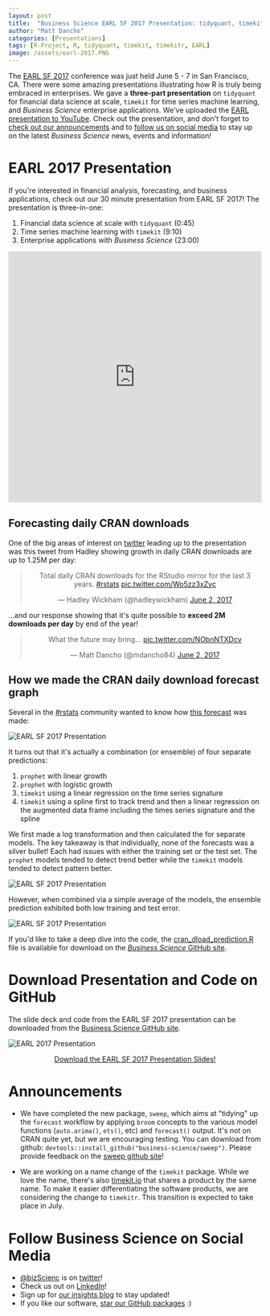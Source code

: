 ```yaml
---
layout: post
title:  "Business Science EARL SF 2017 Presentation: tidyquant, timekit, and more!"
author: "Matt Dancho"
categories: [Presentations]
tags: [R-Project, R, tidyquant, timekit, timekitr, EARL]
image: /assets/earl-2017.PNG
---
```





The [EARL SF 2017](https://earlconf.com/sanfrancisco/) conference was just held June 5 - 7 in San Francisco, CA. There were some amazing presentations illustrating how R is truly being embraced in enterprises. We gave a __three-part presentation__ on `tidyquant` for financial data science at scale, `timekit` for time series machine learning, and _Business Science_ enterprise applications. We've uploaded the [EARL presentation to YouTube](https://www.youtube.com/watch?v=8BYjv1AKI1Y). Check out the presentation, and don't forget to [check out our announcements](#announcements) and to [follow us on social media](#social) to stay up on the latest _Business Science_ news, events and information!  

# EARL 2017 Presentation

If you're interested in financial analysis, forecasting, and business applications, check out our 30 minute presentation from EARL SF 2017! The presentation is three-in-one:

1. Financial data science at scale with `tidyquant` (0:45)
2. Time series machine learning with `timekit` (9:10)
3. Enterprise applications with _Business Science_ (23:00)

<iframe width="100%" height="500" align="center" src="https://www.youtube.com/embed/8BYjv1AKI1Y" frameborder="0" allowfullscreen></iframe>


## Forecasting daily CRAN downloads

One of the big areas of interest on [twitter](https://twitter.com/hadleywickham/status/870624661616209922) leading up to the presentation was this tweet from Hadley showing growth in daily CRAN downloads are up to 1.25M per day:

<center><blockquote class="twitter-tweet" data-lang="en"><p lang="en" dir="ltr">Total daily CRAN downloads for the RStudio mirror for the last 3 years. <a href="https://twitter.com/hashtag/rstats?src=hash">#rstats</a> <a href="https://t.co/Wo5zz3xZyc">pic.twitter.com/Wo5zz3xZyc</a></p>&mdash; Hadley Wickham (@hadleywickham) <a href="https://twitter.com/hadleywickham/status/870624661616209922">June 2, 2017</a></blockquote>
<script async src="//platform.twitter.com/widgets.js" charset="utf-8"></script></center>

...and our response showing that it's quite possible to __exceed 2M downloads per day__ by end of the year!

<center><blockquote class="twitter-tweet" data-lang="en"><p lang="en" dir="ltr">What the future may bring... <a href="https://t.co/NObnNTXDcv">pic.twitter.com/NObnNTXDcv</a></p>&mdash; Matt Dancho (@mdancho84) <a href="https://twitter.com/mdancho84/status/870737108729835521">June 2, 2017</a></blockquote>
<script async src="//platform.twitter.com/widgets.js" charset="utf-8"></script></center>

## How we made the CRAN daily download forecast graph

Several in the [#rstats](https://twitter.com/search?q=%23rstats&src=tyah) community wanted to know how [this forecast](https://twitter.com/mdancho84/status/870737108729835521) was made:

![EARL SF 2017 Presentation](/assets/cran-dload-forecast.png)

It turns out that it's actually a combination (or ensemble) of four separate predictions:

1. `prophet` with linear growth
2. `prophet` with logistic growth
3. `timekit` using a linear regression on the time series signature
4. `timekit` using a spline first to track trend and then a linear regression on the augmented data frame including the times series signature and the spline

We first made a log transformation and then calculated the for separate models. The key takeaway is that individually, none of the forecasts was a silver bullet! Each had issues with either the training set or the test set. The `prophet` models tended to detect trend better while the `timekit` models tended to detect pattern better. 

![EARL SF 2017 Presentation](/assets/ensemble-forecast1.PNG)

However, when combined via a simple average of the models, the ensemble prediction exhibited both low training and test error.

![EARL SF 2017 Presentation](/assets/ensemble-forecast2.PNG)

If you'd like to take a deep dive into the code, the [cran_dload_prediction.R](https://github.com/business-science/presentations/blob/master/EARL_SF_2017/cran_dload_prediction.R) file is available for download on the [_Business Science_ GitHub site](https://github.com/business-science).

# Download Presentation and Code on GitHub

The slide deck and code from the EARL SF 2017 presentation can be downloaded from the [Business Science GitHub site](https://github.com/business-science/presentations/tree/master/EARL_SF_2017).

![EARL 2017 Presentation](/assets/earl-2017.PNG)

<center><a href="https://github.com/business-science/presentations/tree/master/EARL_SF_2017">Download the EARL SF 2017 Presentation Slides!</a></center>

# Announcements <a class="anchor" id="announcements"></a>

* We have completed the new package, `sweep`, which aims at "tidying" up the `forecast` workflow by applying `broom` concepts to the various model functions (`auto.arima()`, `ets()`, etc) and `forecast()` output. It's not on CRAN quite yet, but we are encouraging testing. You can download from github: `devtools::install_github("business-science/sweep")`. Please provide feedback on the [sweep github site](https://github.com/business-science/sweep)!

* We are working on a name change of the `timekit` package. While we love the name, there's also [timekit.io](https://www.timekit.io/) that shares a product by the same name. To make it easier differentiating the software products, we are considering the change to `timekitr`. This transition is expected to take place in July. 


# Follow Business Science on Social Media <a class="anchor" id="social"></a>

* [@bizScienc](https://twitter.com/bizScienc) is on [twitter](https://twitter.com/bizScienc)!
* Check us out on [LinkedIn](https://www.linkedin.com/company/business.science)!
* Sign up for [our insights blog](http://www.business-science.io/) to stay updated!
* If you like our software, [star our GitHub packages](https://github.com/business-science) :)


